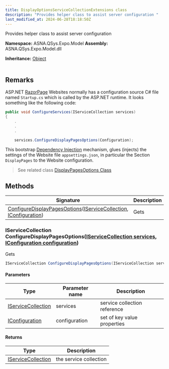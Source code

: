 ```yaml
---
title: DisplayOptionsServiceCollectionExtensions class
description: "Provides helper class to assist server configuration "
last_modified_at: 2024-06-28T18:18:50Z
---
```


Provides helper class to assist server configuration

**Namespace:** ASNA.QSys.Expo.Model
**Assembly:** ASNA.QSys.Expo.Model.dll

**Inheritance:** [Object](https://docs.microsoft.com/en-us/dotnet/api/system.object)
<br>
<br>

## Remarks

ASP.NET [RazorPage](https://docs.microsoft.com/en-us/aspnet/core/razor-pages/) Websites normally has a configuration source C# file named `Startup.cs` which is called by the ASP.NET runtime. It looks something like the following code:

```cs
public void ConfigureServices(IServiceCollection services)
{
    .
    .
    .

    services.ConfigureDisplayPagesOptions(Configuration);

```

This bootstrap [Dependency Injection](https://docs.microsoft.com/en-us/aspnet/mvc/overview/older-versions/hands-on-labs/aspnet-mvc-4-dependency-injection) mechanism, glues (injects) the settings of the Website file `appsettings.json`, in particular the Section `DisplayPages` to the Website configuration.

>See related class [DisplayPagesOptions Class](/reference/expo/expo-model/display-pages-options.html)


## Methods

| Signature | Description |
| --- | --- |
| [ConfigureDisplayPagesOptions](#iservicecollection-configuredisplaypagesoptionsiservicecollection-services-iconfiguration-configuration)([IServiceCollection](https://docs.microsoft.com/en-us/dotnet/api/microsoft.extensions.dependencyinjection.iservicecollection), [IConfiguration](https://learn.microsoft.com/en-us/dotnet/api/microsoft.extensions.configuration.iconfiguration?view=net-8.0)) | Gets 

### IServiceCollection ConfigureDisplayPagesOptions([IServiceCollection services](https://docs.microsoft.com/en-us/dotnet/api/microsoft.extensions.dependencyinjection.iservicecollection), [IConfiguration configuration](https://learn.microsoft.com/en-us/dotnet/api/microsoft.extensions.configuration.iconfiguration?view=net-8.0))

Gets 

```cs
IServiceCollection ConfigureDisplayPagesOptions(IServiceCollection services, IConfiguration configuration)
```

#### Parameters

| Type | Parameter name | Description
| --- | --- | ---
| [IServiceCollection](https://docs.microsoft.com/en-us/dotnet/api/microsoft.extensions.dependencyinjection.iservicecollection) | services | service collection reference
| [IConfiguration](https://learn.microsoft.com/en-us/dotnet/api/microsoft.extensions.configuration.iconfiguration?view=net-8.0) | configuration | set of key value properties

#### Returns

| Type | Description
| --- | ---
| [IServiceCollection](https://docs.microsoft.com/en-us/dotnet/api/microsoft.extensions.dependencyinjection.iservicecollection) | the service collection
